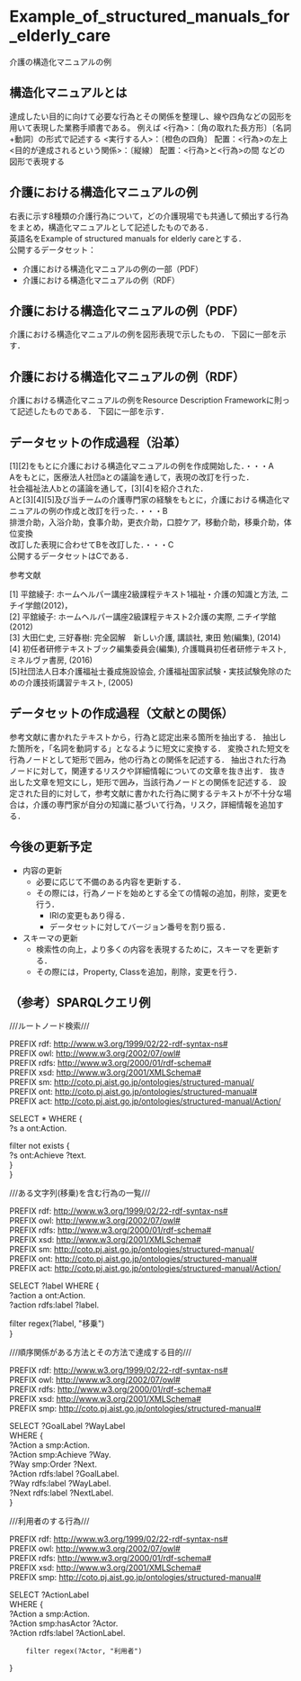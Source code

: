 # Example_of_structured_manuals_for_elderly_care
介護の構造化マニュアルの例

## 構造化マニュアルとは
達成したい目的に向けて必要な行為とその関係を整理し、線や四角などの図形を用いて表現した業務手順書である。
例えば
<行為>：〔角の取れた長方形〕〔名詞+動詞〕の形式で記述する
<実行する人>：〔橙色の四角〕 配置：<行為>の左上
<目的が達成されるという関係>：〔縦線〕 配置：<行為>と<行為>の間
などの図形で表現する

## 介護における構造化マニュアルの例
右表に示す8種類の介護行為について，どの介護現場でも共通して頻出する行為をまとめ，構造化マニュアルとして記述したものである．  
英語名をExample of structured manuals for elderly careとする．  
公開するデータセット：  
* 介護における構造化マニュアルの例の一部（PDF）  
* 介護における構造化マニュアルの例（RDF）  

## 介護における構造化マニュアルの例（PDF）
介護における構造化マニュアルの例を図形表現で示したもの．
下図に一部を示す．

## 介護における構造化マニュアルの例（RDF）
介護における構造化マニュアルの例をResource Description Frameworkに則って記述したものである．
下図に一部を示す．

## データセットの作成過程（沿革）
[1][2]をもとに介護における構造化マニュアルの例を作成開始した．・・・A  
Aをもとに，医療法人社団aとの議論を通して，表現の改訂を行った．  
社会福祉法人bとの議論を通して，[3][4]を紹介された．  
Aと[3][4][5]及び当チームの介護専門家の経験をもとに，介護における構造化マニュアルの例の作成と改訂を行った．・・・B  
  排泄介助，入浴介助，食事介助，更衣介助，口腔ケア，移動介助，移乗介助，体位変換  
改訂した表現に合わせてBを改訂した．・・・C  
公開するデータセットはCである．  

参考文献

  [1] 平舘綾子: ホームヘルパー講座2級課程テキスト1福祉・介護の知識と方法, ニチイ学館(2012)，  
  [2] 平舘綾子: ホームヘルパー講座2級課程テキスト2介護の実際, ニチイ学館(2012)  
  [3] 大田仁史, 三好春樹: 完全図解　新しい介護, 講談社, 東田 勉(編集), (2014)  
  [4] 初任者研修テキストブック編集委員会(編集), 介護職員初任者研修テキスト,ミネルヴァ書房, (2016)  
  [5]社団法人日本介護福祉士養成施設協会, 介護福祉国家試験・実技試験免除のための介護技術講習テキスト, (2005)  

## データセットの作成過程（文献との関係）
参考文献に書かれたテキストから，行為と認定出来る箇所を抽出する．
抽出した箇所を，「名詞を動詞する」となるように短文に変換する．
変換された短文を行為ノードとして矩形で囲み，他の行為との関係を記述する．
抽出された行為ノードに対して，関連するリスクや詳細情報についての文章を抜き出す．
抜き出した文章を短文にし，矩形で囲み，当該行為ノードとの関係を記述する．
設定された目的に対して，参考文献に書かれた行為に関するテキストが不十分な場合は，介護の専門家が自分の知識に基づいて行為，リスク，詳細情報を追加する．

## 今後の更新予定
* 内容の更新
	* 必要に応じて不備のある内容を更新する．
	* その際には，行為ノードを始めとする全ての情報の追加，削除，変更を行う．
		* IRIの変更もあり得る．
		* データセットに対してバージョン番号を割り振る．
* スキーマの更新
	* 検索性の向上，より多くの内容を表現するために，スキーマを更新する．
	* その際には，Property, Classを追加，削除，変更を行う．

## （参考）SPARQLクエリ例
///ルートノード検索///  
  
PREFIX rdf: <http://www.w3.org/1999/02/22-rdf-syntax-ns#>  
PREFIX owl: <http://www.w3.org/2002/07/owl#>  
PREFIX rdfs: <http://www.w3.org/2000/01/rdf-schema#>  
PREFIX xsd: <http://www.w3.org/2001/XMLSchema#>  
PREFIX sm: <http://coto.pj.aist.go.jp/ontologies/structured-manual/>  
PREFIX ont: <http://coto.pj.aist.go.jp/ontologies/structured-manual#>  
PREFIX act: <http://coto.pj.aist.go.jp/ontologies/structured-manual/Action/>  
  
SELECT * WHERE {  
  ?s a ont:Action.  
  
  filter not exists {  
    ?s ont:Achieve ?text.  
  }  
}  
  
  
///ある文字列(移乗)を含む行為の一覧///  
  
PREFIX rdf: <http://www.w3.org/1999/02/22-rdf-syntax-ns#>  
PREFIX owl: <http://www.w3.org/2002/07/owl#>  
PREFIX rdfs: <http://www.w3.org/2000/01/rdf-schema#>  
PREFIX xsd: <http://www.w3.org/2001/XMLSchema#>  
PREFIX sm: <http://coto.pj.aist.go.jp/ontologies/structured-manual/>  
PREFIX ont: <http://coto.pj.aist.go.jp/ontologies/structured-manual#>  
PREFIX act: <http://coto.pj.aist.go.jp/ontologies/structured-manual/Action/>  
  
SELECT ?label WHERE {  
  ?action a ont:Action.  
  ?action rdfs:label ?label.  
  
  filter regex(?label, "移乗")  
}  
  
///順序関係がある方法とその方法で達成する目的///  
  
PREFIX rdf: <http://www.w3.org/1999/02/22-rdf-syntax-ns#>  
PREFIX owl: <http://www.w3.org/2002/07/owl#>  
PREFIX rdfs: <http://www.w3.org/2000/01/rdf-schema#>  
PREFIX xsd: <http://www.w3.org/2001/XMLSchema#>  
PREFIX smp: <http://coto.pj.aist.go.jp/ontologies/structured-manual#>  
  
SELECT ?GoalLabel ?WayLabel  
	WHERE {  
		?Action a smp:Action.  
		?Action smp:Achieve ?Way.  
		?Way smp:Order ?Next.  
		?Action rdfs:label ?GoalLabel.  
		?Way rdfs:label ?WayLabel.  
		?Next rdfs:label ?NextLabel.  
}  
  
///利用者のする行為///  
  
PREFIX rdf: <http://www.w3.org/1999/02/22-rdf-syntax-ns#>  
PREFIX owl: <http://www.w3.org/2002/07/owl#>  
PREFIX rdfs: <http://www.w3.org/2000/01/rdf-schema#>  
PREFIX xsd: <http://www.w3.org/2001/XMLSchema#>  
PREFIX smp: <http://coto.pj.aist.go.jp/ontologies/structured-manual#>  
  
SELECT ?ActionLabel  
	WHERE {  
		?Action a smp:Action.  
		?Action smp:hasActor ?Actor.  
		?Action rdfs:label ?ActionLabel.  
  
		filter regex(?Actor, "利用者")  
}  

